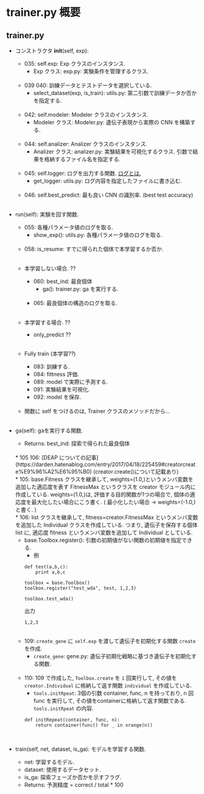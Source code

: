 # trainer.py 概要

## trainer.py

* コンストラクタ __init__(self, exp):
    * 035: self.exp: Exp クラスのインスタンス.
        * Exp クラス: exp.py: 
        実験条件を管理するクラス. 
    <br>

    * 039 040: 訓練データとテストデータを選択している. 
        * select_dataset(exp, is_train): utils.py: 
        第二引数で訓練データか否かを指定する.
    <br>

    * 042: self.modeler: Modeler クラスのインスタンス. 
        * Modeler クラス: Modeler.py: 
        遺伝子表現から実際の CNN を構築する. 
    <br>

    * 044: self.analizer: Analizer クラスのインスタンス.
        * Analizer クラス: analizer.py: 
        実験結果を可視化するクラス. 引数で結果を格納するファイル名を指定する. 
    <br>

    * 045: self.logger: ログを出力する関数. [ログとは.](https://qiita.com/FukuharaYohei/items/92795107032c8c0bfd19)
        * get_logger: utils.py: ログ内容を指定したファイルに書き込む. 
    <br>

    * 046: self.best_predict: 最も良い CNN の識別率. (best test accuracy)
    <br>

* run(self): 実験を回す関数.
    * 055: 各種パラメータ値のログを取る.
        * show_exp(): utils.py: 各種パラメータ値のログを取る.
    <br>

    * 058: is_resume: すでに得られた個体で本学習するか否か. 
    <br>
    
    * 本学習しない場合. ??
        * 060: best_ind: 最良個体
            * ga(): trainer.py: ga を実行する.
        <br>

        * 065: 最良個体の構造のログを取る. 
        <br>

    * 本学習する場合. ??
        * only_predict ??
        <br>

    * Fully train (本学習??)
        * 083: 訓練する.
        * 084: fittness 評価.
        * 089: model で実際に予測する.
        * 091: 実験結果を可視化.
        * 092: model を保存.
    <br>


    * 関数に self をつけるのは, Trainer クラスのメソッドだから...
    <br> 

* ga(self): gaを実行する関数. 
    * Returns: best_ind: 探索で得られた最良個体
    <br>
    * 105 106: [DEAP についての記事](https://darden.hatenablog.com/entry/2017/04/18/225459#creatorcreate%E9%96%A2%E6%95%B0) (creator.create()について記載あり)
    <br>
    * 105: base.Fitness クラスを継承して, weights=(1.0,)というメンバ変数を追加した適応度を表す FitnessMax というクラスを creator モジュール内に作成している. weights=(1.0,)は, 評価する目的関数が1つの場合で, 個体の適応度を最大化したい場合にこう書く. ( 最小化したい場合 → weights=(-1.0,) と書く. )
    <br>
    * 106: list クラスを継承して, fitness=creator.FitnessMax というメンバ変数を追加した Individual クラスを作成している. つまり, 遺伝子を保存する個体 list に, 適応度 fitness というメンバ変数を追加して Individual としている. 
    <br>

    * base.Toolbox.register(): 引数の初期値がない関数の初期値を指定できる. 
        * 例
        ```
        def test(a,b,c):
            print a,b,c
        
        toolbox = base.Toolbox()
        toolbox.register("test_wda", test, 1,2,3)

        toolbox.test_wda()
        ```
        出力
        ```
        1,2,3
        ```
    <br>

    * 109: ```create_gene``` に ```self.exp``` を渡して遺伝子を初期化する関数 ```create``` を作成.
        * ```create_gene```: gene.py: 遺伝子初期化戦略に基づき遺伝子を初期化する関数. 
    <br>

    * 110: 109 で作成した, ```Toolbox.create``` を ```1``` 回実行して, その値を ```creator.Individual``` に格納して返す関数 ```individual``` を作成している. 
        * ```tools.initRpeat```: 3個の引数 container, func, n を持っており, n 回 func を実行して, その値をcontainerに格納して返す関数である. 
        ```tools.initRpeat``` の内容. 
        ```
        def initRepeat(container, func, n):
            return container(func() for _ in xrange(n))
        ```
    <br>

    

* train(self, net, dataset, is_ga): モデルを学習する関数.
    * net: 学習するモデル.
    * dataset: 使用するデータセット.
    * is_ga: 探索フェーズか否かを示すフラグ.
    * Returns: 予測精度 = correct / total * 100